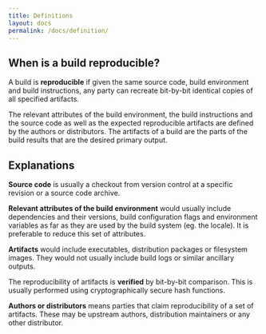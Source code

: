 ```yaml
---
title: Definitions
layout: docs
permalink: /docs/definition/
---
```


## When is a build reproducible?
A build is **reproducible** if given the same source code, build environment and
build instructions, any party can recreate bit-by-bit identical copies of all
specified artifacts.

The relevant attributes of the build environment, the build instructions and
the source code as well as the expected reproducible artifacts are defined by
the authors or distributors. The artifacts of a build are the parts of the
build results that are the desired primary output.

## Explanations
**Source code** is usually a checkout from version control at a specific revision or
a source code archive.

**Relevant attributes of the build environment** would usually include dependencies
and their versions, build configuration flags and environment variables as
far as they are used by the build system (eg. the locale). It is
preferable to reduce this set of attributes.

**Artifacts** would include executables, distribution packages or
filesystem images. They would not usually include build logs or similar
ancillary outputs.

The reproducibility of artifacts is **verified** by bit-by-bit comparison. This is
usually performed using cryptographically secure hash functions.

**Authors or distributors** means parties that claim reproducibility of a set of
artifacts. These may be upstream authors, distribution maintainers or any other
distributor.

